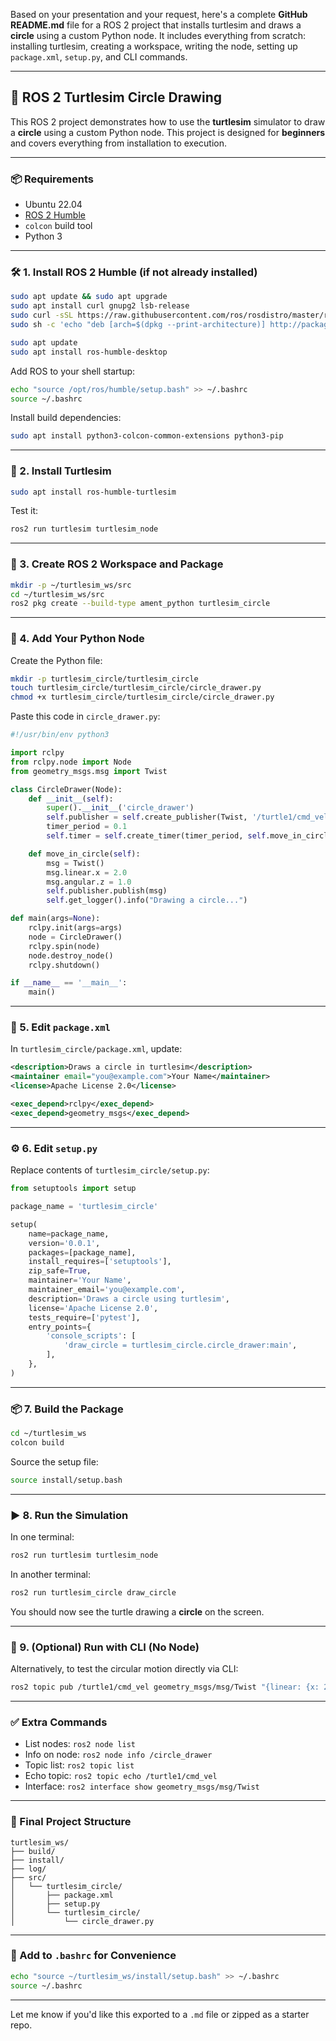 Based on your presentation and your request, here's a complete **GitHub README.md** file for a ROS 2 project that installs turtlesim and draws a **circle** using a custom Python node. It includes everything from scratch: installing turtlesim, creating a workspace, writing the node, setting up `package.xml`, `setup.py`, and CLI commands.

---

## 🐢 ROS 2 Turtlesim Circle Drawing

This ROS 2 project demonstrates how to use the **turtlesim** simulator to draw a **circle** using a custom Python node. This project is designed for **beginners** and covers everything from installation to execution.

---

### 📦 Requirements

* Ubuntu 22.04
* [ROS 2 Humble](https://docs.ros.org/en/humble/Installation/Ubuntu-Install-Debians.html)
* `colcon` build tool
* Python 3

---

### 🛠️ 1. Install ROS 2 Humble (if not already installed)

```bash
sudo apt update && sudo apt upgrade
sudo apt install curl gnupg2 lsb-release
sudo curl -sSL https://raw.githubusercontent.com/ros/rosdistro/master/ros.asc | sudo apt-key add -
sudo sh -c 'echo "deb [arch=$(dpkg --print-architecture)] http://packages.ros.org/ros2/ubuntu $(lsb_release -cs) main" > /etc/apt/sources.list.d/ros2-latest.list'

sudo apt update
sudo apt install ros-humble-desktop
```

Add ROS to your shell startup:

```bash
echo "source /opt/ros/humble/setup.bash" >> ~/.bashrc
source ~/.bashrc
```

Install build dependencies:

```bash
sudo apt install python3-colcon-common-extensions python3-pip
```

---

### 🐢 2. Install Turtlesim

```bash
sudo apt install ros-humble-turtlesim
```

Test it:

```bash
ros2 run turtlesim turtlesim_node
```

---

### 📁 3. Create ROS 2 Workspace and Package

```bash
mkdir -p ~/turtlesim_ws/src
cd ~/turtlesim_ws/src
ros2 pkg create --build-type ament_python turtlesim_circle
```

---

### 📄 4. Add Your Python Node

Create the Python file:

```bash
mkdir -p turtlesim_circle/turtlesim_circle
touch turtlesim_circle/turtlesim_circle/circle_drawer.py
chmod +x turtlesim_circle/turtlesim_circle/circle_drawer.py
```

Paste this code in `circle_drawer.py`:

```python
#!/usr/bin/env python3

import rclpy
from rclpy.node import Node
from geometry_msgs.msg import Twist

class CircleDrawer(Node):
    def __init__(self):
        super().__init__('circle_drawer')
        self.publisher = self.create_publisher(Twist, '/turtle1/cmd_vel', 10)
        timer_period = 0.1
        self.timer = self.create_timer(timer_period, self.move_in_circle)

    def move_in_circle(self):
        msg = Twist()
        msg.linear.x = 2.0
        msg.angular.z = 1.0
        self.publisher.publish(msg)
        self.get_logger().info("Drawing a circle...")

def main(args=None):
    rclpy.init(args=args)
    node = CircleDrawer()
    rclpy.spin(node)
    node.destroy_node()
    rclpy.shutdown()

if __name__ == '__main__':
    main()
```

---

### 🧾 5. Edit `package.xml`

In `turtlesim_circle/package.xml`, update:

```xml
<description>Draws a circle in turtlesim</description>
<maintainer email="you@example.com">Your Name</maintainer>
<license>Apache License 2.0</license>

<exec_depend>rclpy</exec_depend>
<exec_depend>geometry_msgs</exec_depend>
```

---

### ⚙️ 6. Edit `setup.py`

Replace contents of `turtlesim_circle/setup.py`:

```python
from setuptools import setup

package_name = 'turtlesim_circle'

setup(
    name=package_name,
    version='0.0.1',
    packages=[package_name],
    install_requires=['setuptools'],
    zip_safe=True,
    maintainer='Your Name',
    maintainer_email='you@example.com',
    description='Draws a circle using turtlesim',
    license='Apache License 2.0',
    tests_require=['pytest'],
    entry_points={
        'console_scripts': [
            'draw_circle = turtlesim_circle.circle_drawer:main',
        ],
    },
)
```

---

### 📦 7. Build the Package

```bash
cd ~/turtlesim_ws
colcon build
```

Source the setup file:

```bash
source install/setup.bash
```

---

### ▶️ 8. Run the Simulation

In one terminal:

```bash
ros2 run turtlesim turtlesim_node
```

In another terminal:

```bash
ros2 run turtlesim_circle draw_circle
```

You should now see the turtle drawing a **circle** on the screen.

---

### 🧪 9. (Optional) Run with CLI (No Node)

Alternatively, to test the circular motion directly via CLI:

```bash
ros2 topic pub /turtle1/cmd_vel geometry_msgs/msg/Twist "{linear: {x: 2.0}, angular: {z: 1.0}}"
```

---

### ✅ Extra Commands

* List nodes: `ros2 node list`
* Info on node: `ros2 node info /circle_drawer`
* Topic list: `ros2 topic list`
* Echo topic: `ros2 topic echo /turtle1/cmd_vel`
* Interface: `ros2 interface show geometry_msgs/msg/Twist`

---

### 📂 Final Project Structure

```
turtlesim_ws/
├── build/
├── install/
├── log/
├── src/
│   └── turtlesim_circle/
│       ├── package.xml
│       ├── setup.py
│       └── turtlesim_circle/
│           └── circle_drawer.py
```

---

### 🐍 Add to `.bashrc` for Convenience

```bash
echo "source ~/turtlesim_ws/install/setup.bash" >> ~/.bashrc
source ~/.bashrc
```

---

Let me know if you'd like this exported to a `.md` file or zipped as a starter repo.

